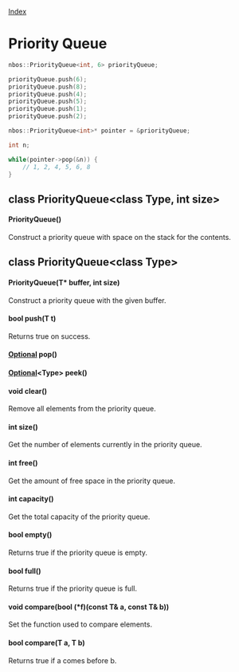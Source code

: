 [Index](../index.hpp.md#index)

# Priority Queue

```c++
nbos::PriorityQueue<int, 6> priorityQueue;

priorityQueue.push(6);
priorityQueue.push(8);
priorityQueue.push(4);
priorityQueue.push(5);
priorityQueue.push(1);
priorityQueue.push(2);

nbos::PriorityQueue<int>* pointer = &priorityQueue;

int n;

while(pointer->pop(&n)) {
    // 1, 2, 4, 5, 6, 8
}
```

## class PriorityQueue<class Type, int size\>

#### PriorityQueue()
Construct a priority queue with space on the stack for the contents.

## class PriorityQueue<class Type\>

#### PriorityQueue(T\* buffer, int size)
Construct a priority queue with the given buffer.

#### bool push(T t)
Returns true on success.

#### [Optional](optional.hpp.md#class-optionalclass-t)<Type> pop()

#### [Optional](optional.hpp.md#class-optionalclass-t)<Type\> peek()

#### void clear()
Remove all elements from the priority queue.

#### int size()
Get the number of elements currently in the priority queue.

#### int free()
Get the amount of free space in the priority queue.

#### int capacity()
Get the total capacity of the priority queue.

#### bool empty()
Returns true if the priority queue is empty.

#### bool full()
Returns true if the priority queue is full.

#### void compare(bool (*f)(const T& a, const T& b))
Set the function used to compare elements.

#### bool compare(T a, T b)
Returns true if a comes before b.
